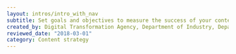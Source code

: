 ```yaml
---
layout: intros/intro_with_nav
subtitle: Set goals and objectives to measure the success of your content strategy. 
created_by: Digital Transformation Agency, Department of Industry, Department of Health, Australian Tax Office, Department of Human Services
reviewed_date: "2018-03-01"
category: Content strategy
---
```

